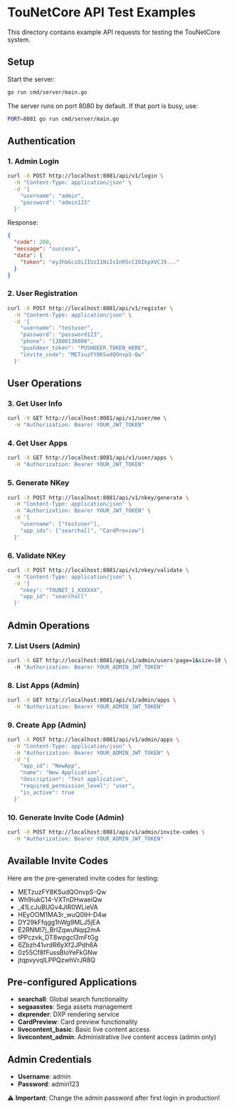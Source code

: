 # TouNetCore API Test Examples

This directory contains example API requests for testing the TouNetCore system.

## Setup

Start the server:
```bash
go run cmd/server/main.go
```

The server runs on port 8080 by default. If that port is busy, use:
```bash
PORT=8081 go run cmd/server/main.go
```

## Authentication

### 1. Admin Login
```bash
curl -X POST http://localhost:8081/api/v1/login \
  -H "Content-Type: application/json" \
  -d '{
    "username": "admin",
    "password": "admin123"
  }'
```

Response:
```json
{
  "code": 200,
  "message": "success",
  "data": {
    "token": "eyJhbGciOiJIUzI1NiIsInR5cCI6IkpXVCJ9..."
  }
}
```

### 2. User Registration
```bash
curl -X POST http://localhost:8081/api/v1/register \
  -H "Content-Type: application/json" \
  -d '{
    "username": "testuser",
    "password": "password123",
    "phone": "13800138000",
    "pushdeer_token": "PUSHDEER_TOKEN_HERE",
    "invite_code": "METzuzFY8KSudQOnvpS-Qw"
  }'
```

## User Operations

### 3. Get User Info
```bash
curl -X GET http://localhost:8081/api/v1/user/me \
  -H "Authorization: Bearer YOUR_JWT_TOKEN"
```

### 4. Get User Apps
```bash
curl -X GET http://localhost:8081/api/v1/user/apps \
  -H "Authorization: Bearer YOUR_JWT_TOKEN"
```

### 5. Generate NKey
```bash
curl -X POST http://localhost:8081/api/v1/nkey/generate \
  -H "Content-Type: application/json" \
  -H "Authorization: Bearer YOUR_JWT_TOKEN" \
  -d '{
    "username": ["testuser"],
    "app_ids": ["searchall", "CardPreview"]
  }'
```

### 6. Validate NKey
```bash
curl -X POST http://localhost:8081/api/v1/nkey/validate \
  -H "Content-Type: application/json" \
  -d '{
    "nkey": "TOUNET_1_XXXXXX",
    "app_id": "searchall"
  }'
```

## Admin Operations

### 7. List Users (Admin)
```bash
curl -X GET http://localhost:8081/api/v1/admin/users?page=1&size=10 \
  -H "Authorization: Bearer YOUR_ADMIN_JWT_TOKEN"
```

### 8. List Apps (Admin)
```bash
curl -X GET http://localhost:8081/api/v1/admin/apps \
  -H "Authorization: Bearer YOUR_ADMIN_JWT_TOKEN"
```

### 9. Create App (Admin)
```bash
curl -X POST http://localhost:8081/api/v1/admin/apps \
  -H "Content-Type: application/json" \
  -H "Authorization: Bearer YOUR_ADMIN_JWT_TOKEN" \
  -d '{
    "app_id": "NewApp",
    "name": "New Application",
    "description": "Test application",
    "required_permission_level": "user",
    "is_active": true
  }'
```

### 10. Generate Invite Code (Admin)
```bash
curl -X POST http://localhost:8081/api/v1/admin/invite-codes \
  -H "Authorization: Bearer YOUR_ADMIN_JWT_TOKEN"
```

## Available Invite Codes

Here are the pre-generated invite codes for testing:
- METzuzFY8KSudQOnvpS-Qw
- Wh9iukC14-VXTnDHwaeiQw
- _41LcJuBUGv4JIR0WLieVA
- HEyOOM1MA3r_wuQ0IH-D4w
- DY29kFfqgg1hWg9MLJ5jEA
- E2RNMI7j_BrIZqwuNqq2mA
- tPPczvk_DT8wpgcl3mFtGg
- 6Zbzh41vrdR6yXf2JPdh6A
- 0z55Cf8fFussBIoYeFkGNw
- jtqpvyvqlLPPQzwhVrJR8Q

## Pre-configured Applications

- **searchall**: Global search functionality
- **segaasstes**: Sega assets management  
- **dxprender**: DXP rendering service
- **CardPreview**: Card preview functionality
- **livecontent_basic**: Basic live content access
- **livecontent_admin**: Administrative live content access (admin only)

## Admin Credentials

- **Username**: admin
- **Password**: admin123

⚠️ **Important**: Change the admin password after first login in production!
